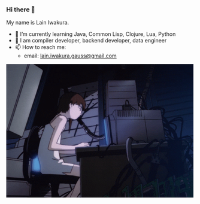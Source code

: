 ### Hi there 👋
My name is Lain Iwakura.
- 🌱 I’m currently learning Java, Сommon Lisp, Clojure, Lua, Python
- 💬 I am compiler developer, backend developer, data engineer
- 📫 How to reach me: 
  * email: lain.iwakura.gauss@gmail.com

![Lain](https://github.com/bohdan-sokolovskyi/bohdan-sokolovskyi/blob/master/Lain.gif)

